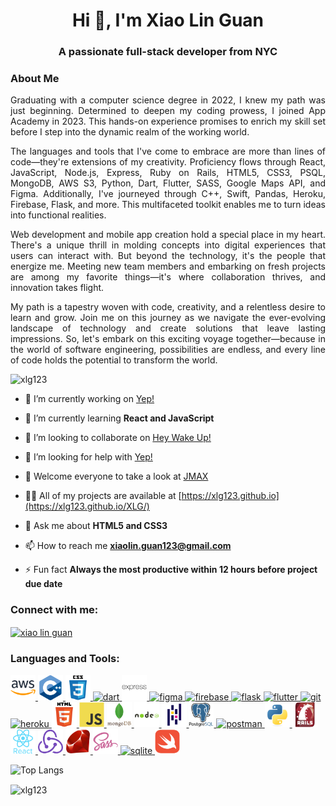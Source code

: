 <h1 align="center">Hi 👋, I'm Xiao Lin Guan</h1>
<h3 align="center">A passionate full-stack developer from NYC</h3>

<h3>About Me</h3>
<p align="justify">
Graduating with a computer science degree in 2022, I knew my path was just beginning. Determined to deepen my coding prowess, I joined App Academy in 2023. This hands-on experience promises to enrich my skill set before I step into the dynamic realm of the working world.</p>

<p align="justify">
The languages and tools that I've come to embrace are more than lines of code—they're extensions of my creativity. Proficiency flows through React, JavaScript, Node.js, Express, Ruby on Rails, HTML5, CSS3, PSQL, MongoDB, AWS S3, Python, Dart, Flutter, SASS, Google Maps API, and Figma. Additionally, I've journeyed through C++, Swift, Pandas, Heroku, Firebase, Flask, and more. This multifaceted toolkit enables me to turn ideas into functional realities.</p>

<p align="justify">
Web development and mobile app creation hold a special place in my heart. There's a unique thrill in molding concepts into digital experiences that users can interact with. But beyond the technology, it's the people that energize me. Meeting new team members and embarking on fresh projects are among my favorite things—it's where collaboration thrives, and innovation takes flight.</p>

<p align="justify">
My path is a tapestry woven with code, creativity, and a relentless desire to learn and grow. Join me on this journey as we navigate the ever-evolving landscape of technology and create solutions that leave lasting impressions. So, let's embark on this exciting voyage together—because in the world of software engineering, possibilities are endless, and every line of code holds the potential to transform the world.</p>

</p>

<p align="left"> <img src="https://komarev.com/ghpvc/?username=xlg123&label=Profile%20views&color=0e75b6&style=flat" alt="xlg123" /> </p>

- 🔭 I’m currently working on [Yep!](https://yep-ech2.onrender.com/)

- 🌱 I’m currently learning **React and JavaScript**

- 👯 I’m looking to collaborate on [Hey Wake Up!](https://xlg123.github.io/Hey-Wake-Up-/)

- 🤝 I’m looking for help with [Yep!](https://yep-ech2.onrender.com/)

- 💚 Welcome everyone to take a look at [JMAX](https://jmax.onrender.com/)

- 👨‍💻 All of my projects are available at [https://xlg123.github.io](https://xlg123.github.io/XLG/)

- 💬 Ask me about **HTML5 and CSS3**

- 📫 How to reach me **xiaolin.guan123@gmail.com**

- ⚡ Fun fact **Always the most productive within 12 hours before project due date**

<h3 align="left">Connect with me:</h3>
<p align="left">
<a href="https://linkedin.com/in/xiaolinguan" target="_blank"><img align="center" src="https://raw.githubusercontent.com/rahuldkjain/github-profile-readme-generator/master/src/images/icons/Social/linked-in-alt.svg" alt="xiao lin guan" height="30" width="40" /></a>
</p>

<h3 align="left">Languages and Tools:</h3>
<p align="left"> <a href="https://aws.amazon.com" target="_blank" rel="noreferrer"> <img src="https://raw.githubusercontent.com/devicons/devicon/master/icons/amazonwebservices/amazonwebservices-original-wordmark.svg" alt="aws" width="40" height="40"/> </a> <a href="https://www.w3schools.com/cpp/" target="_blank" rel="noreferrer"> <img src="https://raw.githubusercontent.com/devicons/devicon/master/icons/cplusplus/cplusplus-original.svg" alt="cplusplus" width="40" height="40"/> </a> <a href="https://www.w3schools.com/css/" target="_blank" rel="noreferrer"> <img src="https://raw.githubusercontent.com/devicons/devicon/master/icons/css3/css3-original-wordmark.svg" alt="css3" width="40" height="40"/> </a> <a href="https://dart.dev" target="_blank" rel="noreferrer"> <img src="https://www.vectorlogo.zone/logos/dartlang/dartlang-icon.svg" alt="dart" width="40" height="40"/> </a> <a href="https://expressjs.com" target="_blank" rel="noreferrer"> <img src="https://raw.githubusercontent.com/devicons/devicon/master/icons/express/express-original-wordmark.svg" alt="express" width="40" height="40"/> </a> <a href="https://www.figma.com/" target="_blank" rel="noreferrer"> <img src="https://www.vectorlogo.zone/logos/figma/figma-icon.svg" alt="figma" width="40" height="40"/> </a> <a href="https://firebase.google.com/" target="_blank" rel="noreferrer"> <img src="https://www.vectorlogo.zone/logos/firebase/firebase-icon.svg" alt="firebase" width="40" height="40"/> </a> <a href="https://flask.palletsprojects.com/" target="_blank" rel="noreferrer"> <img src="https://www.vectorlogo.zone/logos/pocoo_flask/pocoo_flask-icon.svg" alt="flask" width="40" height="40"/> </a> <a href="https://flutter.dev" target="_blank" rel="noreferrer"> <img src="https://www.vectorlogo.zone/logos/flutterio/flutterio-icon.svg" alt="flutter" width="40" height="40"/> </a> <a href="https://git-scm.com/" target="_blank" rel="noreferrer"> <img src="https://www.vectorlogo.zone/logos/git-scm/git-scm-icon.svg" alt="git" width="40" height="40"/> </a> <a href="https://heroku.com" target="_blank" rel="noreferrer"> <img src="https://www.vectorlogo.zone/logos/heroku/heroku-icon.svg" alt="heroku" width="40" height="40"/> </a> <a href="https://www.w3.org/html/" target="_blank" rel="noreferrer"> <img src="https://raw.githubusercontent.com/devicons/devicon/master/icons/html5/html5-original-wordmark.svg" alt="html5" width="40" height="40"/> </a> <a href="https://developer.mozilla.org/en-US/docs/Web/JavaScript" target="_blank" rel="noreferrer"> <img src="https://raw.githubusercontent.com/devicons/devicon/master/icons/javascript/javascript-original.svg" alt="javascript" width="40" height="40"/> </a> <a href="https://www.mongodb.com/" target="_blank" rel="noreferrer"> <img src="https://raw.githubusercontent.com/devicons/devicon/master/icons/mongodb/mongodb-original-wordmark.svg" alt="mongodb" width="40" height="40"/> </a> <a href="https://nodejs.org" target="_blank" rel="noreferrer"> <img src="https://raw.githubusercontent.com/devicons/devicon/master/icons/nodejs/nodejs-original-wordmark.svg" alt="nodejs" width="40" height="40"/> </a> <a href="https://pandas.pydata.org/" target="_blank" rel="noreferrer"> <img src="https://raw.githubusercontent.com/devicons/devicon/2ae2a900d2f041da66e950e4d48052658d850630/icons/pandas/pandas-original.svg" alt="pandas" width="40" height="40"/> </a> <a href="https://www.postgresql.org" target="_blank" rel="noreferrer"> <img src="https://raw.githubusercontent.com/devicons/devicon/master/icons/postgresql/postgresql-original-wordmark.svg" alt="postgresql" width="40" height="40"/> </a> <a href="https://postman.com" target="_blank" rel="noreferrer"> <img src="https://www.vectorlogo.zone/logos/getpostman/getpostman-icon.svg" alt="postman" width="40" height="40"/> </a> <a href="https://www.python.org" target="_blank" rel="noreferrer"> <img src="https://raw.githubusercontent.com/devicons/devicon/master/icons/python/python-original.svg" alt="python" width="40" height="40"/> </a> <a href="https://rubyonrails.org" target="_blank" rel="noreferrer"> <img src="https://raw.githubusercontent.com/devicons/devicon/master/icons/rails/rails-original-wordmark.svg" alt="rails" width="40" height="40"/> </a> <a href="https://reactjs.org/" target="_blank" rel="noreferrer"> <img src="https://raw.githubusercontent.com/devicons/devicon/master/icons/react/react-original-wordmark.svg" alt="react" width="40" height="40"/> </a> <a href="https://redux.js.org" target="_blank" rel="noreferrer"> <img src="https://raw.githubusercontent.com/devicons/devicon/master/icons/redux/redux-original.svg" alt="redux" width="40" height="40"/> </a> <a href="https://www.ruby-lang.org/en/" target="_blank" rel="noreferrer"> <img src="https://raw.githubusercontent.com/devicons/devicon/master/icons/ruby/ruby-original.svg" alt="ruby" width="40" height="40"/> </a> <a href="https://sass-lang.com" target="_blank" rel="noreferrer"> <img src="https://raw.githubusercontent.com/devicons/devicon/master/icons/sass/sass-original.svg" alt="sass" width="40" height="40"/> </a> <a href="https://www.sqlite.org/" target="_blank" rel="noreferrer"> <img src="https://www.vectorlogo.zone/logos/sqlite/sqlite-icon.svg" alt="sqlite" width="40" height="40"/> </a> <a href="https://developer.apple.com/swift/" target="_blank" rel="noreferrer"> <img src="https://raw.githubusercontent.com/devicons/devicon/master/icons/swift/swift-original.svg" alt="swift" width="40" height="40"/> </a> </p>

![Top Langs](https://github-readme-stats.vercel.app/api/top-langs/?username=xlg123&layout=compact)

<p><img align="center" src="https://github-readme-streak-stats.herokuapp.com/?user=xlg123&" alt="xlg123" /></p>

